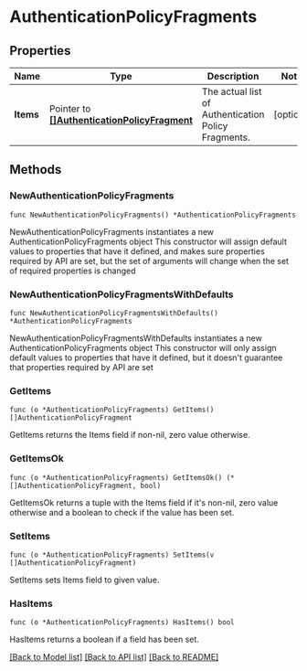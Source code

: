 # AuthenticationPolicyFragments

## Properties

Name | Type | Description | Notes
------------ | ------------- | ------------- | -------------
**Items** | Pointer to [**[]AuthenticationPolicyFragment**](AuthenticationPolicyFragment.md) | The actual list of Authentication Policy Fragments. | [optional] 

## Methods

### NewAuthenticationPolicyFragments

`func NewAuthenticationPolicyFragments() *AuthenticationPolicyFragments`

NewAuthenticationPolicyFragments instantiates a new AuthenticationPolicyFragments object
This constructor will assign default values to properties that have it defined,
and makes sure properties required by API are set, but the set of arguments
will change when the set of required properties is changed

### NewAuthenticationPolicyFragmentsWithDefaults

`func NewAuthenticationPolicyFragmentsWithDefaults() *AuthenticationPolicyFragments`

NewAuthenticationPolicyFragmentsWithDefaults instantiates a new AuthenticationPolicyFragments object
This constructor will only assign default values to properties that have it defined,
but it doesn't guarantee that properties required by API are set

### GetItems

`func (o *AuthenticationPolicyFragments) GetItems() []AuthenticationPolicyFragment`

GetItems returns the Items field if non-nil, zero value otherwise.

### GetItemsOk

`func (o *AuthenticationPolicyFragments) GetItemsOk() (*[]AuthenticationPolicyFragment, bool)`

GetItemsOk returns a tuple with the Items field if it's non-nil, zero value otherwise
and a boolean to check if the value has been set.

### SetItems

`func (o *AuthenticationPolicyFragments) SetItems(v []AuthenticationPolicyFragment)`

SetItems sets Items field to given value.

### HasItems

`func (o *AuthenticationPolicyFragments) HasItems() bool`

HasItems returns a boolean if a field has been set.


[[Back to Model list]](../README.md#documentation-for-models) [[Back to API list]](../README.md#documentation-for-api-endpoints) [[Back to README]](../README.md)


